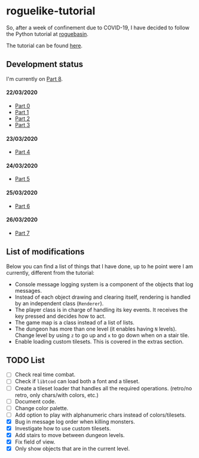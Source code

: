 # roguelike-tutorial
So, after a week of confinement due to COVID-19, I have decided to follow the Python tutorial at [roguebasin](http://www.roguebasin.com/index.php?title=Main_Page). 

The tutorial can be found [here](http://www.roguebasin.com/index.php?title=Complete_Roguelike_Tutorial,_using_python3%2Blibtcod). 


## Development status

I'm currently on [Part 8](http://www.roguebasin.com/index.php?title=Complete_Roguelike_Tutorial,_using_python3%2Blibtcod,_part_8).


#### 22/03/2020

* [Part 0](http://www.roguebasin.com/index.php?title=Complete_Roguelike_Tutorial,_using_python3%2Blibtcod,_part_0)
* [Part 1](http://www.roguebasin.com/index.php?title=Complete_Roguelike_Tutorial,_using_python3%2Blibtcod,_part_1)
* [Part 2](http://www.roguebasin.com/index.php?title=Complete_Roguelike_Tutorial,_using_python3%2Blibtcod,_part_2)
* [Part 3](http://www.roguebasin.com/index.php?title=Complete_Roguelike_Tutorial,_using_python3%2Blibtcod,_part_3)

#### 23/03/2020

* [Part 4](http://www.roguebasin.com/index.php?title=Complete_Roguelike_Tutorial,_using_python3%2Blibtcod,_part_4)

#### 24/03/2020

* [Part 5](http://www.roguebasin.com/index.php?title=Complete_Roguelike_Tutorial,_using_python3%2Blibtcod,_part_5)

#### 25/03/2020

* [Part 6](http://www.roguebasin.com/index.php?title=Complete_Roguelike_Tutorial,_using_python3%2Blibtcod,_part_6)

#### 26/03/2020

* [Part 7](http://www.roguebasin.com/index.php?title=Complete_Roguelike_Tutorial,_using_python3%2Blibtcod,_part_7)

## List of modifications

Below you can find a list of things that I have done, up to he point were I am currently, different from the tutorial:

- Console message logging system is a component of the objects that log messages.
- Instead of each object drawing and clearing itself, rendering is handled by an independent class (`Renderer`).
- The player class is in charge of handling its key events. It receives the key pressed and decides how to act.
- The game map is a class instead of a list of lists.
- The dungeon has more than one level (it enables having `N` levels). Change level by using `z` to go up and `x` to go down when on a stair tile.
- Enable loading custom tilesets. This is covered in the extras section.

## TODO List

- [ ] Check real time combat.
- [ ] Check if `libtcod` can load both a font and a tileset. 
- [ ] Create a tileset loader that handles all the required operations. (retro/no retro, only chars/with colors, etc.)
- [ ] Document code.
- [ ] Change color palette.
- [ ] Add option to play with alphanumeric chars instead of colors/tilesets.
- [x] Bug in message log order when killing monsters.
- [x] Investigate how to use custom tilesets.
- [x] Add stairs to move between dungeon levels.
- [x] Fix field of view.
- [x] Only show objects that are in the current level.
